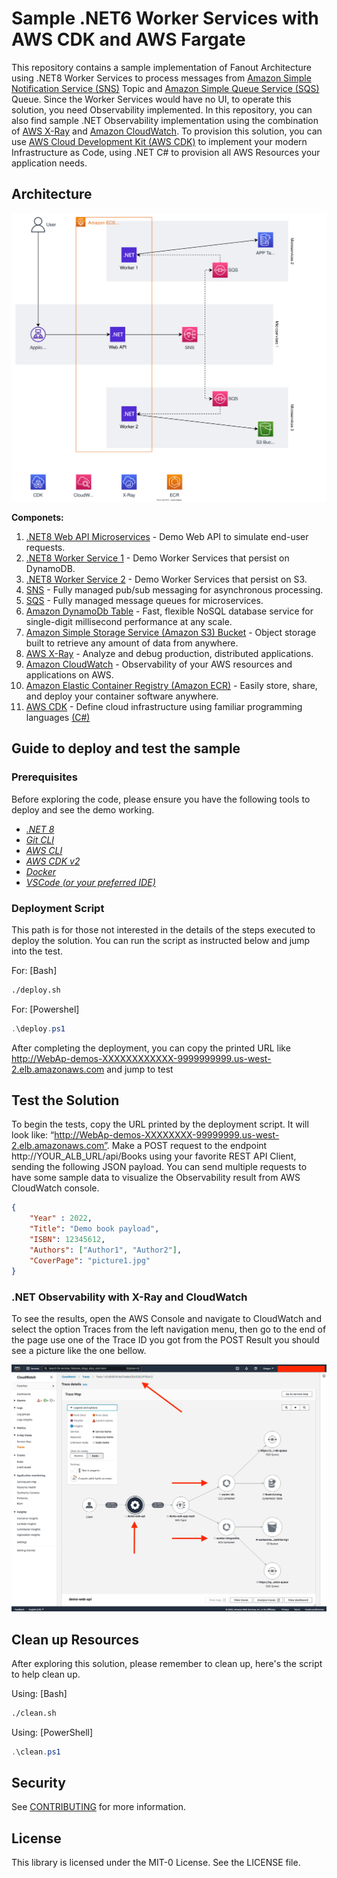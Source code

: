 # Sample .NET6 Worker Services with AWS CDK and AWS Fargate

This repository contains a sample implementation of Fanout Architecture using .NET8 Worker Services to process messages from [Amazon Simple Notification Service (SNS)](https://aws.amazon.com/sns/) Topic and [Amazon Simple Queue Service (SQS)](https://aws.amazon.com/sqs/) Queue. Since the Worker Services would have no UI, to operate this solution, you need Observability implemented. In this repository, you can also find sample .NET Observability implementation using the combination of [AWS X-Ray](https://aws.amazon.com/xray/) and [Amazon CloudWatch](https://aws.amazon.com/cloudwatch/). To provision this solution, you can use [AWS Cloud Development Kit (AWS CDK)](https://aws.amazon.com/cdk/) to implement your modern Infrastructure as Code, using .NET C# to provision all AWS Resources your application needs.

## Architecture

![Architecture Diagram](./.github/docs/imgs/microservices-dotnet-aws-cdk-CDK-Architecture-ECS-Fargate.svg)

**Componets:**

1. [.NET8 Web API Microservices](./WebAPI/README.md) - Demo Web API to simulate end-user requests.
1. [.NET8 Worker Service 1](./ServicesWorkerDb/README.md) - Demo Worker Services that persist on DynamoDB.
1. [.NET8 Worker Service 2](./ServicesWorkerIntegration/README.md) - Demo Worker Services that persist on S3.
1. [SNS](https://aws.amazon.com/sns/) - Fully managed pub/sub messaging for asynchronous processing.
1. [SQS](https://aws.amazon.com/sqs/) - Fully managed message queues for microservices.
1. [Amazon DynamoDb Table](https://docs.aws.amazon.com/amazondynamodb/latest/developerguide/Introduction.html) -  Fast, flexible NoSQL database service for single-digit millisecond performance at any scale.
1. [Amazon Simple Storage Service (Amazon S3) Bucket](https://aws.amazon.com/s3/) - Object storage built to retrieve any amount of data from anywhere.
1. [AWS X-Ray](https://aws.amazon.com/xray/) - Analyze and debug production, distributed applications.
1. [Amazon CloudWatch](https://aws.amazon.com/cloudwatch/) -  Observability of your AWS resources and applications on AWS.
1. [Amazon Elastic Container Registry (Amazon ECR)](https://aws.amazon.com/ecr/) - Easily store, share, and deploy your container software anywhere.
1. [AWS CDK](https://aws.amazon.com/cdk/) -
Define cloud infrastructure using familiar programming languages [(C#)](./WebAPI/src/infra/README.md)

## Guide to deploy and test the sample

### Prerequisites

Before exploring the code, please ensure you have the following tools to deploy and see the demo working.

* [_.NET 8_](https://dotnet.microsoft.com/en-us/download/dotnet/8.0)
* [_Git CLI_](https://git-scm.com/book/en/v2/Getting-Started-Installing-Git)
* [_AWS CLI_](https://docs.aws.amazon.com/cli/latest/userguide/getting-started-install.html)
* [_AWS CDK v2_](https://docs.aws.amazon.com/cdk/v2/guide/cli.html)
* [_Docker_](https://docs.docker.com/engine/install/)
* [_VSCode_ _(or your preferred IDE)_](https://code.visualstudio.com/)

### **Deployment Script**

This path is for those not interested in the details of the steps executed to deploy the solution. You can run the script as instructed below and jump into the test.

For: [Bash]

```bash
./deploy.sh
```

For: [Powershel]

```PowerShell
.\deploy.ps1
```

After completing the deployment, you can copy the printed URL like <http://WebAp-demos-XXXXXXXXXXXX-9999999999.us-west-2.elb.amazonaws.com> and jump to test

## Test the Solution

To begin the tests, copy the URL printed by the deployment script. It will look like: “<http://WebAp-demos-XXXXXXXX-99999999.us-west-2.elb.amazonaws.com”>. Make a POST request to the endpoint http://YOUR_ALB_URL/api/Books using your favorite REST API Client, sending the following JSON payload. You can send multiple requests to have some sample data to visualize the Observability result from AWS CloudWatch console.

```json
{
    "Year" : 2022,
    "Title": "Demo book payload",
    "ISBN": 12345612,
    "Authors": ["Author1", "Author2"],
    "CoverPage": "picture1.jpg"
}
```

### .NET Observability with X-Ray and CloudWatch

To see the results, open the AWS Console and navigate to CloudWatch and select the option Traces from the left navigation menu, then go to the end of the page use one of the Trace ID you got from the POST Result you should see a picture like the one bellow.

!["Observability Result"](./.github/docs/imgs/microservices-dotnet-aws-cdk-observability-result.jpg)

## Clean up Resources

After exploring this solution, please remember to clean up, here's the script to help clean up.

Using: [Bash]

```bash
./clean.sh
```

Using: [PowerShell]

```PowerShell
.\clean.ps1
```

## Security

See [CONTRIBUTING](CONTRIBUTING.md#security-issue-notifications) for more information.

## License

This library is licensed under the MIT-0 License. See the LICENSE file.
